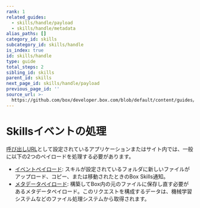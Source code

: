 ```yaml
---
rank: 1
related_guides:
  - skills/handle/payload
  - skills/handle/metadata
alias_paths: []
category_id: skills
subcategory_id: skills/handle
is_index: true
id: skills/handle
type: guide
total_steps: 2
sibling_id: skills
parent_id: skills
next_page_id: skills/handle/payload
previous_page_id: ''
source_url: >-
  https://github.com/box/developer.box.com/blob/default/content/guides/skills/handle/index.md
---
```

# Skillsイベントの処理

[呼び出しURL](guide://skills/invocation-url)として設定されているアプリケーションまたはサイト内では、一般に以下の2つのペイロードを処理する必要があります。

* [イベントペイロード](guide://skills/handle/payload): スキルが設定されているフォルダに新しいファイルがアップロード、コピー、または移動されたときのBox Skills通知。
* [メタデータペイロード](guide://skills/handle/metadata): 構築してBox内の元のファイルに保存し直す必要があるメタデータペイロード。このリクエストを構成するデータは、機械学習システムなどのファイル処理システムから取得されます。
